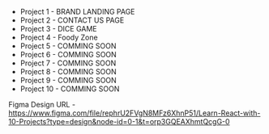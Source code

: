 - Project 1 - BRAND LANDING PAGE
- Project 2 - CONTACT US PAGE
- Project 3 - DICE GAME
- Project 4 - Foody Zone
- Project 5 - COMMING SOON
- Project 6 - COMMING SOON
- Project 7 - COMMING SOON
- Project 8 - COMMING SOON
- Project 9 - COMMING SOON
- Project 10 - COMMING SOON

Figma Design URL - https://www.figma.com/file/rephrU2FVgN8MFz6XhnP51/Learn-React-with-10-Projects?type=design&node-id=0-1&t=orp3GQEAXhmtQcgG-0


